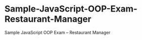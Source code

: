 Sample-JavaScript-OOP-Exam-Restaurant-Manager
=============================================

Sample JavaScript OOP Exam – Restaurant Manager
